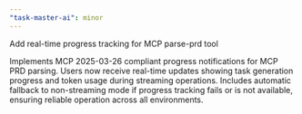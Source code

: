 ```yaml
---
"task-master-ai": minor
---
```


Add real-time progress tracking for MCP parse-prd tool

Implements MCP 2025-03-26 compliant progress notifications for MCP PRD parsing. Users now receive real-time updates showing task generation progress and token usage during streaming operations. Includes automatic fallback to non-streaming mode if progress tracking fails or is not available, ensuring reliable operation across all environments.
